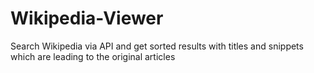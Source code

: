 # Wikipedia-Viewer
Search Wikipedia via API and get sorted results with titles and snippets which are leading to the original articles
